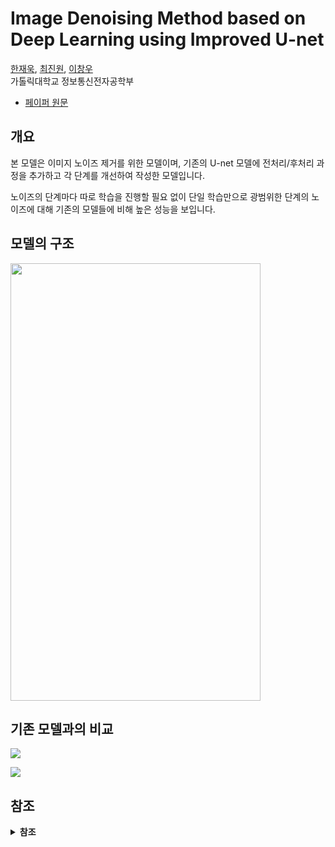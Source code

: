 # Image Denoising Method based on Deep Learning using Improved U-net

[한재욱](https://github.com/Jaeukhan), [최진원](https://github.com/Kelly-Chui), [이창우](https://ice.catholic.ac.kr/front/profintroview.do?cmsDirPkid=4016&cmsLocalPkid=0&rSiteGubun=105&menuLang=E&searchSustCd=M230000361&searchPosiFg=10&searchPersNo=209710256)  
가톨릭대학교 정보통신전자공학부

- [페이퍼 원문](https://paper.cricit.kr/user/listview/ieie2018/cart_rdoc.asp?URL=files/ieietspc_202108_001.pdf%3Fnum%3D408033%26db%3DRD_R&dn=408033&db=RD_R&usernum=0&seid=)

## 개요
본 모델은 이미지 노이즈 제거를 위한 모델이며, 기존의 U-net 모델에 전처리/후처리 과정을 추가하고 각 단계를 개선하여 작성한 모델입니다.

노이즈의 단계마다 따로 학습을 진행할 필요 없이 단일 학습만으로 광범위한 단계의 노이즈에 대해 기존의 모델들에 비해 높은 성능을 보입니다.

## 모델의 구조
<img src="https://i.imgur.com/Eaqv3wl.jpg"  width="400" height="700"/>

## 기존 모델과의 비교
![](https://i.imgur.com/lREpAo4.png)

![](https://i.imgur.com/LrbAxJM.jpg)

## 참조
<details>
  <summary>
    <b>참조</b>
  </summary>
    
[1] M. Mafi, S. Tabarestani, M. Cabrerizo, A. Barreto, and M. Adjouadi, “Denoising of ultrasound images affected by combined speckle and Gaussian noise,” IET Image Processing, vol. 12, np. 12, pp.2346–2351, 2018.  
[2] Y. Dong and S. Xu, “A new directional weighted median filter for removal of random-valued impulse noise,” IEEE Signal Processing Letters, vol. 14, no. 3, pp. 193–196, 2007.  
[3] A. Buades, B. Coll and J.-M. Morel, "A non-local algorithm for image denoising," in Proc. of Computer Vision and Pattern Recognition 2005 (CVPR 2005), pp. 60-65, June 2005.  
[4] K. Dabov, A. Foi and V. Katkovnik and K. Egiazarian, "Image denoising by sparse 3-D transform domain collaborative filtering," IEEE Trans. on Image Processing, vol. 16, no. 8, pp. 2080-2095, Aug. 2007.   
[5] K. Zhang, W. Zuo, Y. Chen, D. Meng, and L. Zhang, “Beyond a gaussian denoiser: Residual learning of deep cnn for image denoising,” IEEE Transactions on Image Processing, 26(7): 3142–3155, 2017.  
[6] K. Zhang, W. Zuo, S. Gu, and L. Zhang, “Learning deep CNN denoiser prior for image restoration,” in CVPR 2017.  
[7] K. Zhang, W. Zuo, and L. Zhang, “FFDNet: Toward a fast and flexible solution for CNN-based image denoising,” IEEE Transactions on Image Processing, vol. 27, no. 9, pp. 4608–4622, 2018.  
[8] C. Tian, Y. Xu, Z. Li, W. Zuo, L. Fei and H. Liu, “Attention-guided CNN for image denoising,” Neural networks, vol. 124, pp. 117-129, Aprial 2020.  
[9] C. Tian, L. Fei, W. Zheng, Y. W. Zuo, C-W. Lin, “Deep learning on image denoising: An overview,” Neural networks, vol. 131, pp. 251-275, Nov. 2020.  
[10] O. Ronneberger, P. Fischer and T. Brox, “U-Net: Convolutional networks for biomedical image segmentation,” MICCAI 2015: Medical Image Computing and Computer-Assisted Intervention 2015, pp. 234-241, 2015.  
[11] Y. J. Kim and C. W. Lee, “Deep Learning Method for Extending Image Intensity Using Hybrid Log-Gamma,” IEIE Transactions on Smart Processing and Computing, vol. 9, no. 4, pp. 312-316, August 2020.  
[12] H. Dong, A. Supratak, L. Mai, F. Liu, A. Oehmichen, S. Yu and Y. Guo, “TensorLayer: A versatile library for efficient deep learning development,” in Proc. ACM-MM 2017, pp. 1201–1204, 2017.  
[13] E. Agustsson and R. Timofte, “NTIRE 2017 challenge on single image super-resolution: Dataset and study,” in CVPRW 2017.  
[14] R. Franzen, “Kodak lossless true color image suite,” source: http://r0k.us/graphics/kodak, vol. 4, 1999.  
[15] D. Martin, C. Fowlkes, D. Tal, and J. Malik, “A database of human segmented natural images and its application to evaluating segmentation algorithms and measuring ecological statistics,” in ICCV 2001.  
[16] D. Kingma and J. B. Adam, “Adam: A method for stochastic optimization,” International Conference on Learning Representations, 2015.  
[17] A. Horé and D. Ziou, “Image quality metrics: PSNR vs. SSIM,” 20th International Conference on Pattern Recognition, 2010.  

</details>
